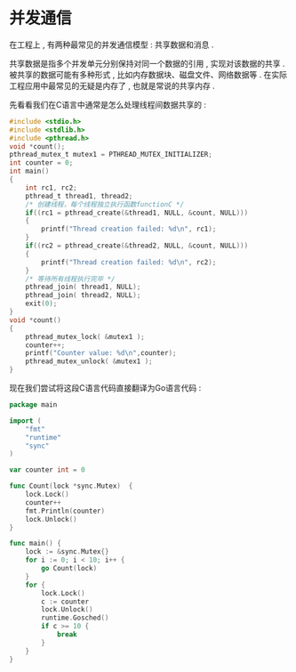 # 并发通信

在工程上 , 有两种最常见的并发通信模型 : 共享数据和消息 .

共享数据是指多个并发单元分别保持对同一个数据的引用 , 实现对该数据的共享 . 被共享的数据可能有多种形式 , 比如内存数据块、磁盘文件、网络数据等 . 在实际工程应用中最常见的无疑是内存了 , 也就是常说的共享内存 .

先看看我们在C语言中通常是怎么处理线程间数据共享的 :

```c
#include <stdio.h>
#include <stdlib.h>
#include <pthread.h>
void *count();
pthread_mutex_t mutex1 = PTHREAD_MUTEX_INITIALIZER;
int counter = 0;
int main()
{
    int rc1, rc2;
    pthread_t thread1, thread2;
    /* 创建线程，每个线程独立执行函数functionC */
    if((rc1 = pthread_create(&thread1, NULL, &count, NULL)))
    {
        printf("Thread creation failed: %d\n", rc1);
    }
    if((rc2 = pthread_create(&thread2, NULL, &count, NULL)))
    {
        printf("Thread creation failed: %d\n", rc2);
    }
    /* 等待所有线程执行完毕 */
    pthread_join( thread1, NULL);
    pthread_join( thread2, NULL);
    exit(0);
}
void *count()
{
    pthread_mutex_lock( &mutex1 );
    counter++;
    printf("Counter value: %d\n",counter);
    pthread_mutex_unlock( &mutex1 );
}
```

现在我们尝试将这段C语言代码直接翻译为Go语言代码 : 

```go
package main

import (
	"fmt"
	"runtime"
	"sync"
)

var counter int = 0

func Count(lock *sync.Mutex)  {
	lock.Lock()
	counter++
	fmt.Println(counter)
	lock.Unlock()
}

func main() {
	lock := &sync.Mutex{}
	for i := 0; i < 10; i++ {
		go Count(lock)
	}
	for {
		lock.Lock()
		c := counter
		lock.Unlock()
		runtime.Gosched()
		if c >= 10 {
			break
		}
	}
}
```



